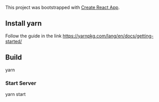 This project was bootstrapped with [Create React App](https://github.com/facebook/create-react-app).

## Install yarn

Follow the guide in the link https://yarnpkg.com/lang/en/docs/getting-started/

## Build
yarn

### Start Server
yarn start

